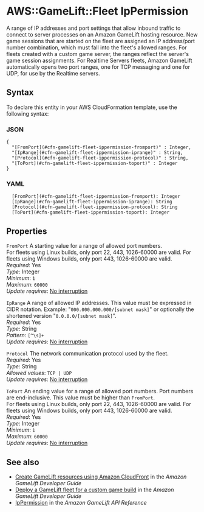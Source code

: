 # AWS::GameLift::Fleet IpPermission<a name="aws-properties-gamelift-fleet-ippermission"></a>

A range of IP addresses and port settings that allow inbound traffic to connect to server processes on an Amazon GameLift hosting resource\. New game sessions that are started on the fleet are assigned an IP address/port number combination, which must fall into the fleet's allowed ranges\. For fleets created with a custom game server, the ranges reflect the server's game session assignments\. For Realtime Servers fleets, Amazon GameLift automatically opens two port ranges, one for TCP messaging and one for UDP, for use by the Realtime servers\.

## Syntax<a name="aws-properties-gamelift-fleet-ippermission-syntax"></a>

To declare this entity in your AWS CloudFormation template, use the following syntax:

### JSON<a name="aws-properties-gamelift-fleet-ippermission-syntax.json"></a>

```
{
  "[FromPort](#cfn-gamelift-fleet-ippermission-fromport)" : Integer,
  "[IpRange](#cfn-gamelift-fleet-ippermission-iprange)" : String,
  "[Protocol](#cfn-gamelift-fleet-ippermission-protocol)" : String,
  "[ToPort](#cfn-gamelift-fleet-ippermission-toport)" : Integer
}
```

### YAML<a name="aws-properties-gamelift-fleet-ippermission-syntax.yaml"></a>

```
  [FromPort](#cfn-gamelift-fleet-ippermission-fromport): Integer
  [IpRange](#cfn-gamelift-fleet-ippermission-iprange): String
  [Protocol](#cfn-gamelift-fleet-ippermission-protocol): String
  [ToPort](#cfn-gamelift-fleet-ippermission-toport): Integer
```

## Properties<a name="aws-properties-gamelift-fleet-ippermission-properties"></a>

`FromPort`  <a name="cfn-gamelift-fleet-ippermission-fromport"></a>
A starting value for a range of allowed port numbers\.  
For fleets using Linux builds, only port 22, 443, 1026\-60000 are valid\. For fleets using Windows builds, only port 443, 1026\-60000 are valid\.  
*Required*: Yes  
*Type*: Integer  
*Minimum*: `1`  
*Maximum*: `60000`  
*Update requires*: [No interruption](https://docs.aws.amazon.com/AWSCloudFormation/latest/UserGuide/using-cfn-updating-stacks-update-behaviors.html#update-no-interrupt)

`IpRange`  <a name="cfn-gamelift-fleet-ippermission-iprange"></a>
A range of allowed IP addresses\. This value must be expressed in CIDR notation\. Example: "`000.000.000.000/[subnet mask]`" or optionally the shortened version "`0.0.0.0/[subnet mask]`"\.  
*Required*: Yes  
*Type*: String  
*Pattern*: `[^\s]+`  
*Update requires*: [No interruption](https://docs.aws.amazon.com/AWSCloudFormation/latest/UserGuide/using-cfn-updating-stacks-update-behaviors.html#update-no-interrupt)

`Protocol`  <a name="cfn-gamelift-fleet-ippermission-protocol"></a>
The network communication protocol used by the fleet\.  
*Required*: Yes  
*Type*: String  
*Allowed values*: `TCP | UDP`  
*Update requires*: [No interruption](https://docs.aws.amazon.com/AWSCloudFormation/latest/UserGuide/using-cfn-updating-stacks-update-behaviors.html#update-no-interrupt)

`ToPort`  <a name="cfn-gamelift-fleet-ippermission-toport"></a>
An ending value for a range of allowed port numbers\. Port numbers are end\-inclusive\. This value must be higher than `FromPort`\.  
For fleets using Linux builds, only port 22, 443, 1026\-60000 are valid\. For fleets using Windows builds, only port 443, 1026\-60000 are valid\.  
*Required*: Yes  
*Type*: Integer  
*Minimum*: `1`  
*Maximum*: `60000`  
*Update requires*: [No interruption](https://docs.aws.amazon.com/AWSCloudFormation/latest/UserGuide/using-cfn-updating-stacks-update-behaviors.html#update-no-interrupt)

## See also<a name="aws-properties-gamelift-fleet-ippermission--seealso"></a>
+ [ Create GameLift resources using Amazon CloudFront](https://docs.aws.amazon.com/gamelift/latest/developerguide/resources-cloudformation.html) in the *Amazon GameLift Developer Guide*
+  [Deploy a GameLift fleet for a custom game build](https://docs.aws.amazon.com/gamelift/latest/developerguide/fleets-creating.html) in the *Amazon GameLift Developer Guide* 
+  [IpPermission](https://docs.aws.amazon.com/gamelift/latest/apireference/API_IpPermission.html) in the *Amazon GameLift API Reference* 

